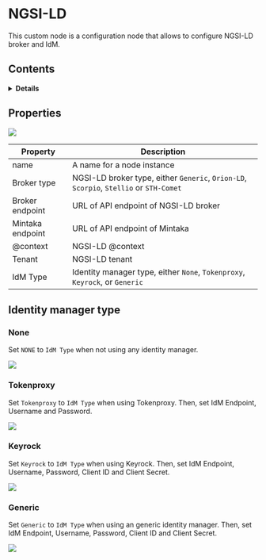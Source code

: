 # NGSI-LD

This custom node is a configuration node that allows to configure NGSI-LD broker and IdM.

## Contents

<details>
<summary><strong>Details</strong></summary>

-   [Properties](#properties)
-   [Identity manager type](#identity-manager-type)
    -   [None](#none)
    -   [Tokenproxy](#tokenproxy)
    -   [Keyrock](#keyrock)
    -   [Generic](#generic)

</details>

## Properties

![](https://raw.githubusercontent.com/lets-fiware/node-red-contrib-NGSI-LD/gh-pages/images/ngsi-ld-broker/ngsi-ld-broker-01.png)

| Property         | Description                                                                            |
| ---------------- | -------------------------------------------------------------------------------------- |
| name             | A name for a node instance                                                             |
| Broker type      | NGSI-LD broker type, either `Generic`, `Orion-LD`, `Scorpio`, `Stellio` or `STH-Comet` |
| Broker endpoint  | URL of API endpoint of NGSI-LD broker                                                  | 
| Mintaka endpoint | URL of API endpoint of Mintaka                                                         |
| @context         | NGSI-LD @context                                                                       |
| Tenant           | NGSI-LD tenant                                                                         |
| IdM Type         | Identity manager type, either `None`, `Tokenproxy`, `Keyrock`, or `Generic`            |

## Identity manager type

### None

Set `NONE` to `IdM Type` when not using any identity manager.

![](https://raw.githubusercontent.com/lets-fiware/node-red-contrib-NGSI-LD/gh-pages/images/ngsi-ld-broker/ngsi-ld-broker-02.png)

### Tokenproxy

Set `Tokenproxy` to `IdM Type` when using Tokenproxy. Then, set IdM Endpoint, Username and Password.

![](https://raw.githubusercontent.com/lets-fiware/node-red-contrib-NGSI-LD/gh-pages/images/ngsi-ld-broker/ngsi-ld-broker-03.png)

### Keyrock

Set `Keyrock` to `IdM Type` when using Keyrock. Then, set IdM Endpoint, Username, Password, Client ID and Client
Secret. 

![](https://raw.githubusercontent.com/lets-fiware/node-red-contrib-NGSI-LD/gh-pages/images/ngsi-ld-broker/ngsi-ld-broker-04.png)

### Generic

Set `Generic` to `IdM Type` when using an generic identity manager. Then, set IdM Endpoint, Username, Password, Client
ID and Client Secret.

![](https://raw.githubusercontent.com/lets-fiware/node-red-contrib-NGSI-LD/gh-pages/images/ngsi-ld-broker/ngsi-ld-broker-05.png)
